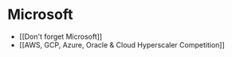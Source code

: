 # Microsoft

- [[Don't forget Microsoft]]
- [[AWS, GCP, Azure, Oracle & Cloud Hyperscaler Competition]]